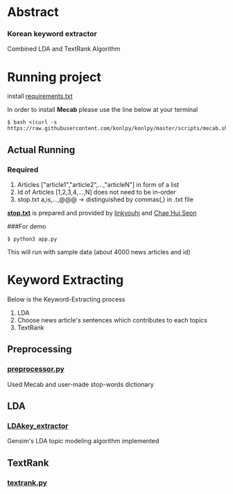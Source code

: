 # Abstract
### Korean keyword extractor
Combined LDA and TextRank Algorithm 

# Running project 
install [requirements.txt](requirements.txt)

In order to install **Mecab** please use the line below at your terminal
```
$ bash <(curl -s https://raw.githubusercontent.com/konlpy/konlpy/master/scripts/mecab.sh)
```

## Actual Running
### Required
1. Articles
\["article1","article2",...,"articleN"\] in form of a list
2. Id of Articles
\[1,2,3,4,...,N\] does not need to be in-order
3. stop.txt
a,is,...,@@@ -> distinguished by commas(,) in .txt file

**[stop.txt](stop.txt)** is prepared and provided by [linkyouhj](https://github.com/linkyouhj) and [Chae Hui Seon](https://github.com/chaehuiseon)

###For demo
```
$ python3 app.py
```
This will run with sample data (about 4000 news articles and id)

# Keyword Extracting
Below is the Keyword-Extracting process
1. LDA 
2. Choose news article's sentences which contributes to each topics
3. TextRank

## Preprocessing
### [preprocessor.py](preprocessor.py)
Used Mecab and user-made stop-words dictionary

## LDA
### [LDAkey_extractor](LDAkey_extractor)
Gensim's LDA topic modeling algorithm implemented

## TextRank
### [textrank.py](textrank.py)
